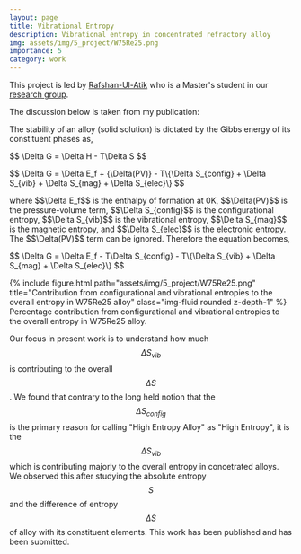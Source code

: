 ```yaml
---
layout: page
title: Vibrational Entropy
description: Vibrational entropy in concentrated refractory alloy 
img: assets/img/5_project/W75Re25.png
importance: 5 
category: work 
---
```


This project is led by <a rel="nofollow" href="https://in.linkedin.com/in/rafshan-ul-atik-2433bb16a">Rafshan-Ul-Atik</a> who is a Master's student in our <a rel="nofollow" href="http://mme.iitm.ac.in/satyesh/index.html">research group</a>.

The discussion below is taken from my publication<d-cite key="Shaikh2023a"></d-cite>:

The stability of an alloy (solid solution) is dictated by the Gibbs energy of its constituent phases as,
<p>$$ \Delta G = \Delta H - T\Delta S $$</p>
<p>$$ \Delta G = \Delta E_f + {\Delta(PV)} - T\{\Delta S_{config} + \Delta S_{vib} + \Delta S_{mag} + \Delta S_{elec}\} $$</p>
where $$\Delta E_f$$ is the enthalpy of formation at 0K, $$\Delta(PV)$$ is the pressure-volume term, $$\Delta S_{config}$$ is the configurational entropy, $$\Delta S_{vib}$$ is the vibrational entropy, $$\Delta S_{mag}$$ is the magnetic entropy, and $$\Delta S_{elec}$$ is the electronic entropy. The $$\Delta(PV)$$ term can be ignored. Therefore the equation becomes,
<p>$$	\Delta G = \Delta E_f - T\Delta S_{config} - T\{\Delta S_{vib} + \Delta S_{mag} + \Delta S_{elec}\} $$</p>

<div class="row justify-content-sm-center">
    <div class="col-sm mt-3 mt-md-0">
        {% include figure.html path="assets/img/5_project/W75Re25.png" title="Contribution from configurational and vibrational entropies to the overall entropy in W75Re25 alloy" class="img-fluid rounded z-depth-1" %}
    </div>
</div>
<div class="caption">
    Percentage contribution from configurational and vibrational entropies to the overall entropy in W75Re25 alloy.
</div>

Our focus in present work is to understand how much $$\Delta S_{vib}$$ is contributing to the overall $$\Delta S$$. We found that contrary to the long held notion that the $$\Delta S_{config}$$ is the primary reason for calling "High Entropy Alloy" as "High Entropy", it is the $$\Delta S_{vib}$$ which is contributing majorly to the overall entropy in concetrated alloys. We observed this after studying the absolute entropy $$S$$ and the difference of entropy $$\Delta S$$ of alloy with its constituent elements. This work has been published<d-cite key="Atik2023"></d-cite> and has been submitted.


<script src="/assets/js/distillpub/template.v2.js"></script>
<script src="/assets/js/distillpub/transforms.v2.js"></script>
<script src="/assets/js/distillpub/overrides.js"></script>
<d-appendix>
 <d-footnote-list></d-footnote-list>
 <d-citation-list></d-citation-list>
</d-appendix>
<d-bibliography src="/assets/bibliography/library.bib"></d-bibliography>
